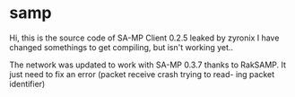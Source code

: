 # samp
Hi, this is the source code of SA-MP Client 0.2.5 leaked by zyronix
I have changed somethings to get compiling, but isn't working yet..

The network was updated to work with SA-MP 0.3.7 thanks to RakSAMP.
It just need to fix an error (packet receive crash trying to read-
ing packet identifier)
